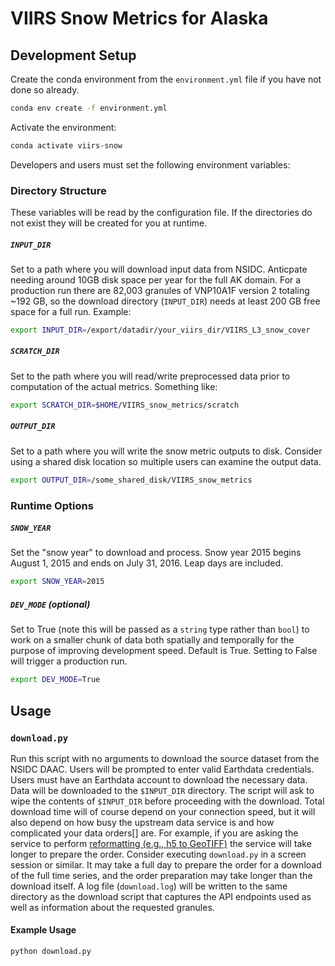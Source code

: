 # VIIRS Snow Metrics for Alaska

## Development Setup
Create the conda environment from the `environment.yml` file if you have not done so already.
```sh
conda env create -f environment.yml
```
Activate the environment:
```sh
conda activate viirs-snow
```

Developers and users must set the following environment variables:
### Directory Structure
These variables will be read by the configuration file. If the directories do not exist they will be created for you at runtime.
##### `INPUT_DIR`
Set to a path where you will download input data from NSIDC. Anticpate needing around 10GB disk space per year for the full AK domain. For a production run there are 82,003 granules of VNP10A1F version 2 totaling ~192 GB, so the download directory (`INPUT_DIR`) needs at least 200 GB free space for a full run. Example:
```sh
export INPUT_DIR=/export/datadir/your_viirs_dir/VIIRS_L3_snow_cover
```
##### `SCRATCH_DIR`
Set to the path where you will read/write preprocessed data prior to computation of the actual metrics. Something like:
```sh
export SCRATCH_DIR=$HOME/VIIRS_snow_metrics/scratch
```
##### `OUTPUT_DIR`
Set to a path where you will write the snow metric outputs to disk. Consider using a shared disk location so multiple users can examine the output data.
```sh
export OUTPUT_DIR=/some_shared_disk/VIIRS_snow_metrics
``` 
### Runtime Options
##### `SNOW_YEAR`
Set the "snow year" to download and process. Snow year 2015 begins August 1, 2015 and ends on July 31, 2016. Leap days are included.
```sh
export SNOW_YEAR=2015
``` 
##### `DEV_MODE` (optional)
Set to True (note this will be passed as a `string` type rather than `bool`) to work on a smaller chunk of data both spatially and temporally for the purpose of improving development speed. Default is True. Setting to False will trigger a production run.
```sh
export DEV_MODE=True
```

## Usage
### `download.py`
Run this script with no arguments to download the source dataset from the NSIDC DAAC. Users will be prompted to enter valid Earthdata credentials. Users must have an Earthdata account to download the necessary data. Data will be downloaded to the `$INPUT_DIR` directory. The script will ask to wipe the contents of `$INPUT_DIR` before proceeding with the download. Total download time will of course depend on your connection speed, but it will also depend on how busy the upstream data service is and how complicated your data orders[] are. For example, if you are asking the service to perform [reformatting (e.g., h5 to GeoTIFF)](https://nsidc.org/data/user-resources/help-center/table-key-value-pair-kvp-operands-subsetting-reformatting-and-reprojection-services) the service will take longer to prepare the order. Consider executing `download.py` in a screen session or similar. It may take a full day to prepare the order for a download of the full time series, and the order preparation may take longer than the download itself. A log file (`download.log`) will be written to the same directory as the download script that captures the API endpoints used as well as information about the requested granules.
#### Example Usage
`python download.py`



